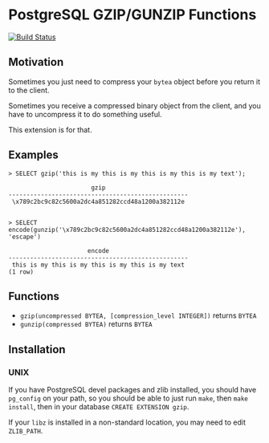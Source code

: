 # PostgreSQL GZIP/GUNZIP Functions

[![Build Status](https://api.travis-ci.org/pramsey/pgsql-gzip.svg?branch=master)](https://travis-ci.org/pramsey/pgsql-gzip)

## Motivation

Sometimes you just need to compress your `bytea` object before you return it to the client.

Sometimes you receive a compressed binary object from the client, and you have to uncompress it to do something useful.

This extension is for that.

## Examples

    > SELECT gzip('this is my this is my this is my this is my text');

                           gzip
    --------------------------------------------------
     \x789c2bc9c82c5600a2dc4a851282ccd48a1200a382112e


    > SELECT encode(gunzip('\x789c2bc9c82c5600a2dc4a851282ccd48a1200a382112e'), 'escape')

                          encode
    --------------------------------------------------
     this is my this is my this is my this is my text
    (1 row)


## Functions

* `gzip(uncompressed BYTEA, [compression_level INTEGER])` returns `BYTEA`
* `gunzip(compressed BYTEA)` returns `BYTEA`


## Installation

### UNIX

If you have PostgreSQL devel packages and zlib installed, you should have `pg_config` on your path, so you should be able to just run `make`, then `make install`, then in your database `CREATE EXTENSION gzip`.

If your `libz` is installed in a non-standard location, you may need to edit `ZLIB_PATH`.
